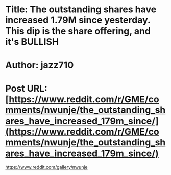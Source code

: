 # Title: The outstanding shares have increased 1.79M since yesterday. This dip is the share offering, and it's BULLISH
# Author: jazz710
# Post URL: [https://www.reddit.com/r/GME/comments/nwunje/the_outstanding_shares_have_increased_179m_since/](https://www.reddit.com/r/GME/comments/nwunje/the_outstanding_shares_have_increased_179m_since/)


https://www.reddit.com/gallery/nwunje